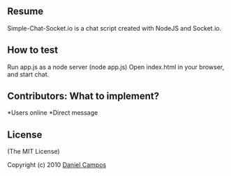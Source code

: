 ## Resume
Simple-Chat-Socket.io is a chat script created with NodeJS and Socket.io.

## How to test
Run app.js as a node server (node app.js)
Open index.html in your browser, and start chat.

## Contributors: What to implement?
*Users online
*Direct message


## License
(The MIT License)

Copyright (c) 2010 [Daniel Campos](d.ericeira@hotmail.com)